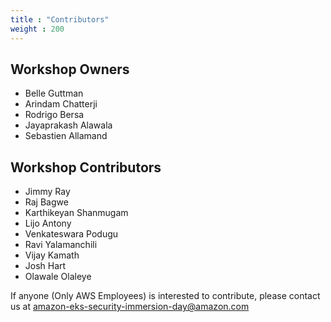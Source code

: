 ```yaml
---
title : "Contributors"
weight : 200
---
```


## Workshop Owners

* Belle Guttman
* Arindam Chatterji
* Rodrigo Bersa
* Jayaprakash Alawala
* Sebastien Allamand

## Workshop Contributors

* Jimmy Ray
* Raj Bagwe
* Karthikeyan Shanmugam
* Lijo Antony
* Venkateswara Podugu
* Ravi Yalamanchili
* Vijay Kamath
* Josh Hart
* Olawale Olaleye


If anyone (Only AWS Employees) is interested to contribute, please contact us at [amazon-eks-security-immersion-day@amazon.com](mailto:amazon-eks-security-immersion-day@amazon.com)

